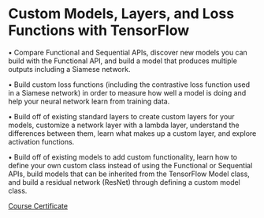 # Custom Models, Layers, and Loss Functions with TensorFlow

• Compare Functional and Sequential APIs, discover new models you can build with the Functional API, and build a model that produces multiple outputs including a Siamese network.

• Build custom loss functions (including the contrastive loss function used in a Siamese network) in order to measure how well a model is doing and help your neural network learn from training data. 

• Build off of existing standard layers to create custom layers for your models, customize a network layer with a lambda layer, understand the differences between them, learn what makes up a custom layer, and explore activation functions. 

• Build off of existing models to add custom functionality, learn how to define your own custom class instead of using the Functional or Sequential APIs, build models that can be inherited from the TensorFlow Model class, and build a residual network (ResNet) through defining a custom model class.

[Course Certificate](https://www.coursera.org/account/accomplishments/certificate/NTPUCLM5FGJY)